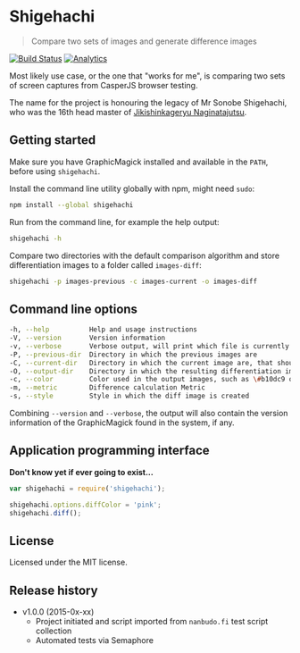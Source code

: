 # Shigehachi

> Compare two sets of images and generate difference images

[![Build Status](https://semaphoreapp.com/api/v1/projects/6e43cdad-b9fe-47a3-9b6c-97cd354353f3/331218/badge.png)](https://semaphoreapp.com/paazmaya/shigehachi)
[![Analytics](https://ga-beacon.appspot.com/UA-2643697-15/shigehachi/index)](https://github.com/igrigorik/ga-beacon)

Most likely use case, or the one that "works for me", is comparing
two sets of screen captures from CasperJS browser testing.

The name for the project is honouring the legacy of Mr Sonobe Shigehachi,
who was the 16th head master of [Jikishinkageryu Naginatajutsu](http://naginata.fi/en/koryu).

## Getting started

Make sure you have GraphicMagick installed and available in the `PATH`, before
using `shigehachi`.

Install the command line utility globally with npm, might need `sudo`:

```sh
npm install --global shigehachi
```

Run from the command line, for example the help output:

```sh
shigehachi -h
```

Compare two directories with the default comparison algorithm and store
differentiation images to a folder called `images-diff`:

```sh
shigehachi -p images-previous -c images-current -o images-diff
```

## Command line options

```sh
-h, --help          Help and usage instructions
-V, --version       Version information
-v, --verbose       Verbose output, will print which file is currently being processed
-P, --previous-dir  Directory in which the previous images are
-C, --current-dir   Directory in which the current image are, that should have same names as previous
-O, --output-dir    Directory in which the resulting differentiation images are stored
-c, --color         Color used in the output images, such as \#b10dc9 or purple
-m, --metric        Difference calculation Metric
-s, --style         Style in which the diff image is created
```


Combining `--version` and `--verbose`, the output will also contain the version
information of the GraphicMagick found in the system, if any.

## Application programming interface

**Don't know yet if ever going to exist...**

```js
var shigehachi = require('shigehachi');

shigehachi.options.diffColor = 'pink';
shigehachi.diff();
```

## License

Licensed under the MIT license.

## Release history

* v1.0.0 (2015-0x-xx)
    - Project initiated and script imported from `nanbudo.fi` test script collection
    - Automated tests via Semaphore

